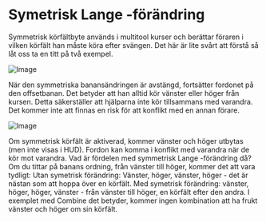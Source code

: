 # Symetrisk Lange -förändring


Symmetrisk körfältbyte används i multitool kurser och berättar föraren i vilken körfält han måste köra efter svängen.
Det här är lite svårt att förstå så låt oss ta en titt på två exempel.


![Image](/home/runner/work/CourseplayHelp/CourseplayHelp/regularchange_0_0_1020_765.png)


När den symmetriska banansändringen är avstängd, fortsätter fordonet på den offsetbanan.
Det betyder att han alltid kör vänster eller höger från kursen.
Detta säkerställer att hjälparna inte kör tillsammans med varandra.
Det kommer inte att finnas en risk för att konflikt med en annan förare.


![Image](/home/runner/work/CourseplayHelp/CourseplayHelp/symetricchange_0_0_1020_765.png)


Om symmetrisk körfält är aktiverad, kommer vänster och höger utbytas (men inte visas i HUD).
Fordon kan komma i konflikt med varandra när de kör mot varandra.
Vad är fördelen med symmetrisk Lange -förändring då?
Om du tittar på banans ordning, från vänster till höger, kommer det att vara tydligt:
Utan symetrisk förändring: Vänster, höger, vänster, höger - det är nästan som att hoppa över en körfält.
Med symetrisk förändring: vänster, höger, höger, vänster - från vänster till höger, en körfält efter den andra.
I exemplet med Combine det betyder, kommer ingen kombination att ha frukt vänster och höger om sin körfält.


